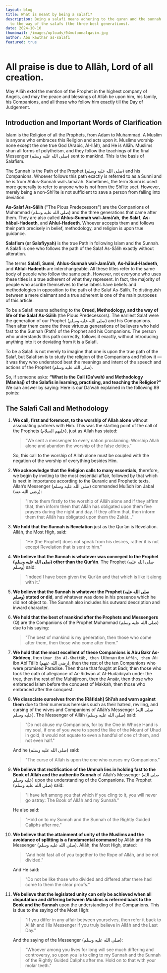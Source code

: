 ```yaml
---
layout: blog
title: What is meant by being a salafi?
description: Being a salafi means adhering to the quran and the sunnah according
  to the way of the salafs (the three best generations).
date: 2024-10-10
thumbnail: /images/uploads/04mutoonalqasim.jpg
author: Abu kawthar as-salafi
featured: true
---
```

# All praise is due to Allāh, Lord of all creation. 

May Allāh extol the mention of the Prophet in the highest company of Angels, and may the peace and blessings of Allāh be upon him, his family, his Companions, and all those who follow him exactly till the Day of Judgement.

## Introduction and Important Words of Clarification 

Islam is the Religion of all the Prophets, from Adam to Muhammad. A Muslim is anyone who embraces this Religion and acts upon it. Muslims worship none except the one true God (Arabic, Al-Ilāh), and He is Allāh. Muslims shun all forms of polytheism, and they follow the teachings of the final Messenger (صلى الله عليه وسلم) sent to mankind. This is the basis of Salafism.

The Sunnah is the Path of the Prophet (صلى الله عليه وسلم) and his Companions. Whoever follows this path exactly is referred to as a Sunni and he is from Ahlus-Sunnah wal-Jamā’ah. Sometimes, the term Sunni is used more generally to refer to anyone who is not from the Shi’ite sect. However, merely being a non-Shi’ite is not sufficient to save a person from falling into deviation.

**As-Salaf As-Sālih** ("The Pious Predecessors") are the Companions of Muhammad (صلى الله عليه وسلم) and the three generations that came after them. They are also called **Ahlus-Sunnah wal-Jamā’ah**, **the Salaf**, **As-hābul-Hadeeth**, and **Ahlul-Hadeeth**. Whoever accepts them and follows their path precisely in belief, methodology, and religion is upon true guidance.

**Salafism (or Salafiyyah)** is the true Path in following Islam and the Sunnah. A Salafi is one who follows the path of the Salaf As-Sālih exactly without alteration.

The terms **Salafi**, **Sunni**, **Ahlus-Sunnah wal-Jamā’ah**, **As-hābul-Hadeeth**, and **Ahlul-Hadeeth** are interchangeable. All these titles refer to the same body of people who follow the same path. However, not everyone who uses these titles is a true adherent of what they represent. In fact, the majority of people who ascribe themselves to these labels have beliefs and methodologies in opposition to the path of the Salaf As-Sālih. To distinguish between a mere claimant and a true adherent is one of the main purposes of this article.

To be a Salafi means adhering to the **Creed, Methodology, and the way of life of the Salaf As-Sālih** (the Pious Predecessors). The earliest Salaf were the generation of our Prophet (صلى الله عليه وسلم) and his Companions. Then after them came the three virtuous generations of believers who held fast to the Sunnah (Path) of the Prophet and his Companions. The person who understands this path correctly, follows it exactly, without introducing anything into it or deviating from it is a Salafi. 

To be a Salafi is not merely to imagine that one is upon the true path of the Salaf, but Salafism is to study the religion of the Companions and follow it — it was they who understood best the meanings and intent of the speech and actions of the Prophet (صلى الله عليه وسلم). 

So, if someone asks: **“What is the Call (Da’wah) and Methodology (Manhaj) of the Salafis in learning, practising, and teaching the Religion?”** We can answer by saying: Here is our Da’wah explained in the following 89 points:

## The Salafi Call and Methodology

1. **We call, first and foremost, to the worship of Allah alone** without associating partners with Him. This was the starting point of the call of the Prophets (عليهم السلام), just as Allah has stated: 

   > "We sent a messenger to every nation proclaiming: Worship Allah alone and abandon the worship of the false deities."

   So, this call to the worship of Allah alone must be coupled with the negation of the worship of everything besides Him.

2. **We acknowledge that the Religion calls to many essentials**, therefore, we begin by inviting to the most essential affair, followed by that which is next in importance according to the Quranic and Prophetic texts. Allah’s Messenger (صلى الله عليه وسلم) commanded Mu’ādh ibn Jabal (رضي الله عنه): 

   > "Invite them firstly to the worship of Allāh alone and if they affirm that, then inform them that Allāh has obligated upon them five prayers during the night and day. If they affirm that, then inform them that Allāh has obligated upon them the Zakāt…"

3. **We hold that the Sunnah is Revelation** just as the Qur’ān is Revelation. Allāh, the Most High, said: 

   > "He (the Prophet) does not speak from his desires, rather it is not except Revelation that is sent to him."

4. **We believe that the Sunnah is whatever was conveyed to the Prophet (صلى الله عليه وسلم) other than the Qur’ān**. The Prophet (صلى الله عليه وسلم) said: 

   > "Indeed I have been given the Qur’ān and that which is like it along with it."

5. **We believe that the Sunnah is whatever the Prophet (صلى الله عليه وسلم) stated or did**, and whatever was done in his presence which he did not object to. The Sunnah also includes his outward description and inward character.

6. **We hold that the best of mankind after the Prophets and Messengers** (Q) are the Companions of the Prophet Muhammad (صلى الله عليه وسلم) due to his saying: 

   > "The best of mankind is my generation, then those who come after them, then those who come after them."

7. **We hold that the most excellent of these Companions is Abu Bakr As-Siddeeq**, then `Umar ibn Al-Khattāb, then `Uthmān ibn `Affān, then `Alī ibn Abī Tālib (رضي الله عنهم), then the rest of the ten Companions who were promised Paradise. Then those that fought at Badr, then those who took the oath of allegiance of Ar-Ridwān at Al-Hudaibiyah under the tree, then the rest of the Muhājiroon, then the Ansār, then those who embraced Islam before the conquest of Makkah, then those who embraced after the conquest.

8. **We dissociate ourselves from the [Rāfidah] Shī’ah and warn against them** due to their numerous heresies such as their hatred, reviling, and cursing of the wives and Companions of Allāh’s Messenger (صلى الله عليه وسلم). The Messenger of Allāh (صلى الله عليه وسلم) said: 

   > "Do not abuse my Companions, for by the One in Whose Hand is my soul, if one of you were to spend the like of the Mount of Uhud in gold, it would not equate to even a handful of one of them, and not even half." 

   And he (صلى الله عليه وسلم) said: 

   > "The curse of Allāh is upon the one who curses my Companions."

9. **We believe that rectification of the Ummah lies in holding fast to the Book of Allāh and the authentic Sunnah** of Allāh’s Messenger (صلى الله عليه وسلم) upon the understanding of the Companions. The Prophet (صلى الله عليه وسلم) said: 

   > "I have left among you that which if you cling to it, you will never go astray: The Book of Allāh and my Sunnah."

   He also said: 

   > "Hold on to my Sunnah and the Sunnah of the Rightly Guided Caliphs after me."

10. **We believe that the attainment of unity of the Muslims and the avoidance of splitting is a fundamental command** by Allāh and His Messenger (صلى الله عليه وسلم). Allāh, the Most High, stated: 

    > "And hold fast all of you together to the Rope of Allāh, and be not divided."

    And He said: 

    > "Do not be like those who divided and differed after there had come to them the clear proofs."

11. **We believe that the legislated unity can only be achieved when all disputation and differing between Muslims is referred back to the Book and the Sunnah** upon the understanding of the Companions. This is due to the saying of the Most High: 

    > "If you differ in any affair between yourselves, then refer it back to Allāh and His Messenger if you truly believe in Allāh and the Last Day."

    And the saying of the Messenger (صلى الله عليه وسلم): 

    > "Whoever among you lives for long will see much differing and controversy, so upon you is to cling to my Sunnah and the Sunnah of the Rightly Guided Caliphs after me. Hold on to that with your molar teeth."
